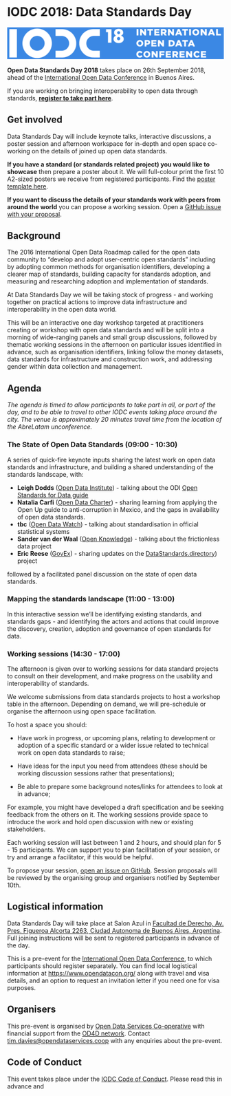 # IODC 2018: Data Standards Day

![International Open Data Conference 2018](assets/iodc18-logo-en-blue.png)

**Open Data Standards Day 2018** takes place on 26th September 2018, ahead of the [International Open Data Conference](http://www.opendatacon.org) in Buenos Aires.

If you are working on bringing interoperability to open data through standards, **[register to take part here](https://www.eventbrite.ca/e/iodc-2018-data-standards-day-tickets-47301352619)**. 

## Get involved

Data Standards Day will include keynote talks, interactive discussions, a poster session and afternoon workspace for in-depth and open space co-working on the details of joined up open data standards. 

**If you have a standard (or standards related project) you would like to showcase** then prepare a poster about it. We will full-colour print the first 10 A2-sized posters we receive from registered participants. Find the [poster template here](https://docs.google.com/presentation/d/1WFSq1_n5DNxHXiA2ZOcBbYKMUmnGLIAREmJNYaX27s0/copy).

**If you want to discuss the details of your standards work with peers from around the world** you can propose a working session. Open a [GitHub issue with your proposal](https://github.com/OpenDataServices/iodc-data-standards-day-2018/issues/new?title=Working%20Session%20Proposal:%20[Add%20title%20here]).

## Background

The 2016 International Open Data Roadmap called for the open data community to “develop and adopt user-centric open standards” including by adopting common methods for organisation identifiers, developing a clearer map of standards, building capacity for standards adoption, and measuring and researching adoption and implementation of standards. 

At Data Standards Day we will be taking stock of progress - and working together on practical actions to improve data infrastructure and interoperability in the open data world.

This will be an interactive one day workshop targeted at practitioners creating or workshop with open data standards and will be split into a morning of wide-ranging panels and small group discussions, followed by thematic working sessions in the afternoon on particular issues identified in advance, such as organisation identifiers, linking follow the money datasets, data standards for infrastructure and construction work, and addressing gender within data collection and management. 

## Agenda

*The agenda is timed to allow participants to take part in all, or part of the day, and to be able to travel to other IODC events taking place around the city. The venue is approximately 20 minutes travel time from the location of the AbreLatam unconference.*

### The State of Open Data Standards (09:00 - 10:30)

A series of quick-fire keynote inputs sharing the latest work on open data standards and infrastructure, and building a shared understanding of the standards landscape, with:

* **Leigh Dodds** ([Open Data Institute](http://www.theodi.org)) - talking about the ODI [Open Standards for Data guide](http://standards.theodi.org)
* **Natalia Carfi** ([Open Data Charter](http://www.opendatacharter.org)) - sharing learning from applying the Open Up guide to anti-corruption in Mexico, and the gaps in availability of open data standards.
* **tbc** ([Open Data Watch](http://www.opendatawatch.com)) - talking about standardisation in official statistical systems
* **Sander van der Waal** ([Open Knowledge](http://www.okfn.org)) - talking about the frictionless data project
* **Eric Reese** ([GovEx](https://govex.jhu.edu/)) - sharing updates on the [DataStandards.directory](http://DataStandards.directory)) project

followed by a facilitated panel discussion on the state of open data standards. 

### Mapping the standards landscape (11:00 - 13:00)

In this interactive session we’ll be identifying existing standards, and standards gaps - and identifying the actors and actions that could improve the discovery, creation, adoption and governance of open standards for data.

### Working sessions (14:30 - 17:00)

The afternoon is given over to working sessions for data standard projects to consult on their development, and make progress on the usability and interoperability of standards.

We welcome submissions from data standards projects to host a workshop table in the afternoon. Depending on demand, we will pre-schedule or organise the afternoon using open space facilitation. 

To host a space you should:

* Have work in progress, or upcoming plans, relating to development or adoption of a specific standard or a wider issue related to technical work on open data standards to raise;

* Have ideas for the input you need from attendees (these should be working discussion sessions rather that presentations);

* Be able to prepare some background notes/links for attendees to look at in advance;

For example, you might have developed a draft specification and be seeking feedback from the others on it. The working sessions provide space to introduce the work and hold open discussion with new or existing stakeholders. 

Each working session will last between 1 and 2 hours, and should plan for 5 - 15 participants. We can support you to plan facilitation of your session, or try and arrange a facilitator, if this would be helpful. 

To propose your session, [open an issue on GitHub](https://github.com/OpenDataServices/iodc-data-standards-day-2018/issues/new?title=Working%20Session%20Proposal:%20[Add%20title%20here]). Session proposals will be reviewed by the organising group and organisers notified by September 10th. 

## Logistical information

Data Standards Day will take place at Salon Azul in [Facultad de Derecho, Av. Pres. Figueroa Alcorta 2263, Ciudad Autonoma de Buenos Aires, Argentina](https://goo.gl/maps/PCoGy2Gk2tk). Full joining instructions will be sent to registered participants in advance of the day. 

This is a pre-event for the [International Open Data Conference](https://www.opendatacon.org/#/), to which participants should register separately. You can find local logistical information at https://www.opendatacon.org/ along with travel and visa details, and an option to request an invitation letter if you need one for visa purposes.

## Organisers

This pre-event is organised by [Open Data Services Co-operative](http://www.opendataservices.coop) with financial support from the [OD4D network](http://www.od4d.net). Contact tim.davies@opendataservices.coop with any enquiries about the pre-event. 

## Code of Conduct

This event takes place under the [IODC Code of Conduct](https://www.opendatacon.org/#/conduct). Please read this in advance and 


